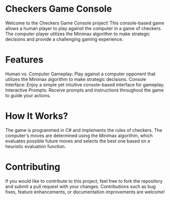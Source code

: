 # Checkers Game Console #

Welcome to the Checkers Game Console project! This console-based game allows a human player to play against the computer in a game of checkers. The computer player utilizes the Minimax algorithm to make strategic decisions and provide a challenging gaming experience.

# Features #
Human vs. Computer Gameplay: Play against a computer opponent that utilizes the Minimax algorithm to make strategic decisions.
Console Interface: Enjoy a simple yet intuitive console-based interface for gameplay.
Interactive Prompts: Receive prompts and instructions throughout the game to guide your actions.
# How It Works? #
The game is programmed in C# and implements the rules of checkers. The computer's moves are determined using the Minimax algorithm, which evaluates possible future moves and selects the best one based on a heuristic evaluation function.

# Contributing #
If you would like to contribute to this project, feel free to fork the repository and submit a pull request with your changes. Contributions such as bug fixes, feature enhancements, or documentation improvements are welcome!

